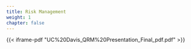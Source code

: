 ```yaml
---
title: Risk Management
weight: 1
chapter: false
---
```


{{< iframe-pdf "UC%20Davis_QRM%20Presentation_Final_pdf.pdf" >}}

